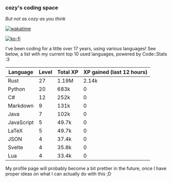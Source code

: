 ### cozy's coding space
*But not as cozy as you think*

[![wakatime](https://wakatime.com/badge/user/c0ba07bb-3421-41be-bd1a-d611e670f250.svg)](https://wakatime.com/@c0ba07bb-3421-41be-bd1a-d611e670f250)

[![ko-fi](https://ko-fi.com/img/githubbutton_sm.svg)](https://ko-fi.com/J3J75ITL4)

I've been coding for a little over 17 years, using various languages! See below, a list with my current top 10 used languages, powered by Code::Stats :3
    
| Language | Level | Total XP | XP gained (last 12 hours) |
| --- | --- | --- | --- |
| Rust | 27 | 1.19M | 2.14k |
| Python | 20 | 683k | 0 |
| C# | 12 | 252k | 0 |
| Markdown | 9 | 131k | 0 |
| Java | 7 | 102k | 0 |
| JavaScript | 5 | 49.7k | 0 |
| LaTeX | 5 | 49.7k | 0 |
| JSON | 4 | 37.4k | 0 |
| Svelte | 4 | 35.8k | 0 |
| Lua | 4 | 33.4k | 0 |
    
My profile page will probably become a bit prettier in the future, once I have proper ideas on what I can actually do with this ;D